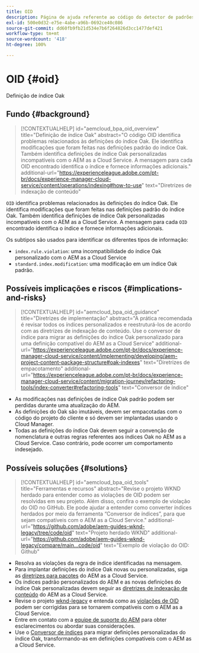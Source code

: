```yaml
---
title: OID
description: Página de ajuda referente ao código do detector de padrões.
exl-id: 500e0d32-e75e-4abe-a96b-0692ce40c086
source-git-commit: dd60fb9fb21d534e7b6f264826d3cc1477def421
workflow-type: tm+mt
source-wordcount: '418'
ht-degree: 100%

---
```


# OID {#oid}

Definição de índice Oak

## Fundo {#background}

>[!CONTEXTUALHELP]
>id="aemcloud_bpa_oid_overview"
>title="Definição de índice Oak"
>abstract="O código OID identifica problemas relacionados às definições do índice Oak. Ele identifica modificações que foram feitas nas definições padrão do índice Oak. Também identifica definições de índice Oak personalizadas incompatíveis com o AEM as a Cloud Service. A mensagem para cada OID encontrado identifica o índice e fornece informações adicionais."
>additional-url="https://experienceleague.adobe.com/pt-br/docs/experience-manager-cloud-service/content/operations/indexing#how-to-use" text="Diretrizes de indexação de conteúdo"

`OID` identifica problemas relacionados às definições do índice Oak. Ele identifica modificações que foram feitas nas definições padrão do índice Oak. Também identifica definições de índice Oak personalizadas incompatíveis com o AEM as a Cloud Service. A mensagem para cada `OID` encontrado identifica o índice e fornece informações adicionais.

Os subtipos são usados para identificar os diferentes tipos de informação:

* `index.rule.violation`: uma incompatibilidade do índice Oak personalizado com o AEM as a Cloud Service
* `standard.index.modification`: uma modificação em um índice Oak padrão.

## Possíveis implicações e riscos {#implications-and-risks}

>[!CONTEXTUALHELP]
>id="aemcloud_bpa_oid_guidance"
>title="Diretrizes de implementação"
>abstract="A prática recomendada é revisar todos os índices personalizados e reestruturá-los de acordo com as diretrizes de indexação de conteúdo. Use o conversor de índice para migrar as definições do índice Oak personalizado para uma definição compatível do AEM as a Cloud Service"
>additional-url="https://experienceleague.adobe.com/pt-br/docs/experience-manager-cloud-service/content/implementing/developing/aem-project-content-package-structure#oak-indexes" text="Diretrizes de empacotamento"
>additional-url="https://experienceleague.adobe.com/pt-br/docs/experience-manager-cloud-service/content/migration-journey/refactoring-tools/index-converter#refactoring-tools" text="Conversor de índice"

* As modificações nas definições de índice Oak padrão podem ser perdidas durante uma atualização do AEM.
* As definições do Oak são imutáveis, devem ser empacotadas com o código do projeto do cliente e só devem ser implantadas usando o Cloud Manager.
* Todas as definições do índice Oak devem seguir a convenção de nomenclatura e outras regras referentes aos índices Oak no AEM as a Cloud Service. Caso contrário, pode ocorrer um comportamento indesejado.

## Possíveis soluções {#solutions}

>[!CONTEXTUALHELP]
>id="aemcloud_bpa_oid_tools"
>title="Ferramentas e recursos"
>abstract="Revise o projeto WKND herdado para entender como as violações de OID podem ser resolvidas em seu projeto. Além disso, confira o exemplo de violação do OID no GitHub. Ele pode ajudar a entender como converter índices herdados por meio da ferramenta “Conversor de índices”, para que sejam compatíveis com o AEM as a Cloud Service."
>additional-url="https://github.com/adobe/aem-guides-wknd-legacy/tree/code/oid" text="Projeto herdado WKND"
>additional-url="https://github.com/adobe/aem-guides-wknd-legacy/compare/main...code/oid" text="Exemplo de violação do OID: Github"

* Resolva as violações da regra de índice identificadas na mensagem.
* Para implantar definições do índice Oak novas ou personalizadas, siga as [diretrizes para pacotes](https://experienceleague.adobe.com/pt-br/docs/experience-manager-cloud-service/content/implementing/developing/aem-project-content-package-structure) do AEM as a Cloud Service.
* Os índices padrão personalizados do AEM e as novas definições do índice Oak personalizadas devem seguir as [diretrizes de indexação de conteúdo](https://experienceleague.adobe.com/pt-br/docs/experience-manager-cloud-service/content/operations/indexing#preparing-the-new-index-definition) do AEM as a Cloud Service.
* Revise o projeto [wknd-legacy](https://github.com/adobe/aem-guides-wknd-legacy/tree/code/oid) e entenda como as [violações de OID](https://github.com/adobe/aem-guides-wknd-legacy/compare/main...code/oid) podem ser corrigidas para se tornarem compatíveis com o AEM as a Cloud Service.
* Entre em contato com a [equipe de suporte do AEM](https://helpx.adobe.com/br/enterprise/using/support-for-experience-cloud.html) para obter esclarecimentos ou abordar suas considerações.
* Use o [Conversor de índices](https://experienceleague.adobe.com/pt-br/docs/experience-manager-cloud-service/content/migration-journey/refactoring-tools/index-converter#refactoring-tools) para migrar definições personalizadas do índice Oak, transformando-as em definições compatíveis com o AEM as a Cloud Service.
